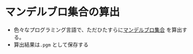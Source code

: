 # マンデルブロ集合の算出
* 色々なプログラミング言語で、ただひたすらに[マンデルブロ集合](https://ja.wikipedia.org/wiki/%E3%83%9E%E3%83%B3%E3%83%87%E3%83%AB%E3%83%96%E3%83%AD%E9%9B%86%E5%90%88) を算出する。
* 算出結果は`.pgm` として保存する
